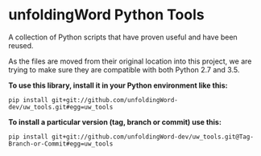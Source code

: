 # unfoldingWord Python Tools

A collection of Python scripts that have proven useful and have been reused.

As the files are moved from their original location into this project, we are trying to make sure they are compatible
with both Python 2.7 and 3.5.

__To use this library, install it in your Python environment like this:__

    pip install git+git://github.com/unfoldingWord-dev/uw_tools.git#egg=uw_tools

__To install a particular version (tag, branch or commit) use this:__

    pip install git+git://github.com/unfoldingWord-dev/uw_tools.git@Tag-Branch-or-Commit#egg=uw_tools
